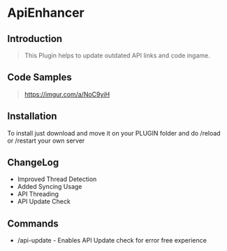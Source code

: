 # ApiEnhancer

## Introduction

> This Plugin helps to update outdated API links and code ingame.




## Code Samples

> https://imgur.com/a/NoC9yiH

## Installation

To install just download and move it on your PLUGIN folder and do /reload or /restart your own server


## ChangeLog

>
- Improved Thread Detection
- Added Syncing Usage
- API Threading 
- API Update Check

## Commands

>
- /api-update - Enables API Update check for error free experience
